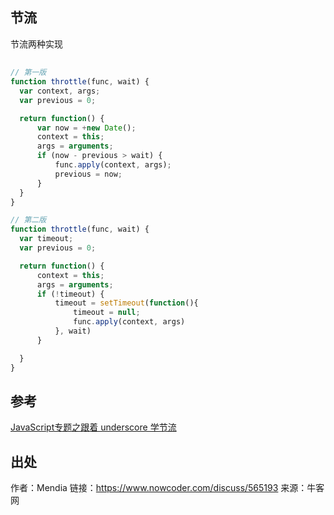 ## 节流
节流两种实现

## 

```js
// 第一版
function throttle(func, wait) {
  var context, args;
  var previous = 0;

  return function() {
      var now = +new Date();
      context = this;
      args = arguments;
      if (now - previous > wait) {
          func.apply(context, args);
          previous = now;
      }
  }
}
```
```js
// 第二版
function throttle(func, wait) {
  var timeout;
  var previous = 0;

  return function() {
      context = this;
      args = arguments;
      if (!timeout) {
          timeout = setTimeout(function(){
              timeout = null;
              func.apply(context, args)
          }, wait)
      }

  }
}
```

## 参考
[JavaScript专题之跟着 underscore 学节流](https://github.com/mqyqingfeng/Blog/issues/26)

## 出处
作者：Mendia
链接：https://www.nowcoder.com/discuss/565193
来源：牛客网

